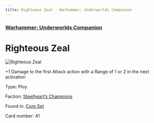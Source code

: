 ```yaml
---
title: Righteous Zeal - Warhammer: Underworlds Companion
---
```


### [Warhammer: Underworlds Companion](https://guidokessels.github.io/wh-underworlds)

  

# Righteous Zeal

![Righteous Zeal](https://warhammerunderworlds.com/wp-content/uploads/sites/6/2017/12/041_ENG-Righteous-Zeal.png)

+1 Damage to the first Attack action with a Range of 1 or 2 in the next activation

Type: Ploy

Faction: [Steelheart’s Champions](https://guidokessels.github.io/wh-underworlds/factions/steelhearts-champions)

Found in: [Core Set](https://guidokessels.github.io/wh-underworlds/locations/core-set)

Card number: 41
